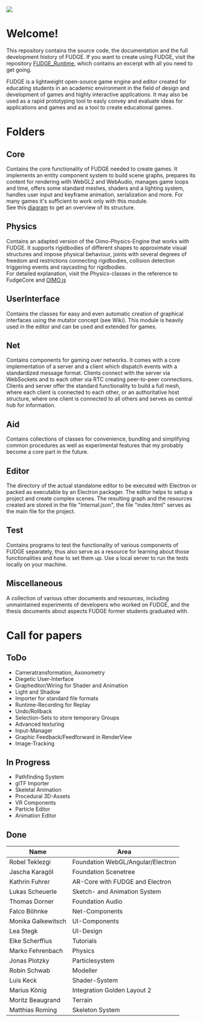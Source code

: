 <img src="https://jirkadelloro.github.io/FUDGE/Miscellaneous/Logo/FudgeLogoText.png" onload="document.querySelector('h1').style.visibility='hidden'"/>  

# Welcome!  
This repository contains the source code, the documentation and the full development history of FUDGE. If you want to create using FUDGE, visit the repository [FUDGE_Runtime](https://github.com/JirkaDellOro/FUDGE_Runtime), which contains an excerpt with all you need to get going.

FUDGE is a lightweight open-source game engine and editor created for educating students in an academic environment in the field of design and development of games and highly interactive applications. It may also be used as a rapid prototyping tool to easly convey and evaluate ideas for applications and games and as a tool to create educational games.

# Folders
## Core  
Contains the core functionality of FUDGE needed to create games. It implements an entity component system to build scene graphs, prepares its content for rendering with WebGL2 and WebAudio, manages game loops and time, offers some standard meshes, shaders and a lighting system, handles user input and keyframe animation, serialization and more. For many games it's sufficient to work only with this module.  
See this [diagram](https://jirkadelloro.github.io/FUDGE/Documentation/Design/FUDGECoreClassdiagram.svg) to get an overview of its structure.  
## Physics  
Contains an adapted version of the Oimo-Physics-Engine that works with FUDGE. It supports rigidbodies of different shapes to approximate visual structures and impose physical behaviour, joints with several degrees of freedom and restrictions connecting rigidbodies, collision detection triggering events and raycasting for rigidbodies.  
For detailed explanation, visit the Physics-classes in the reference to FudgeCore and [OIMO.js](https://github.com/lo-th/Oimo.js)
## UserInterface  
Contains the classes for easy and even automatic creation of graphical interfaces using the mutator concept (see Wiki). This module is heavily used in the editor and can be used and extended for games.  
## Net  
Contains components for gaming over networks. It comes with a core implementation of a server and a client which dispatch events with a standardized message format. Clients connect with the server via WebSockets and to each other via RTC creating peer-to-peer connections. Clients and server offer the standard functionality to build a full mesh, where each client is connected to each other, or an authoritative host structure, where one client is connected to all others and serves as central hub for information.
## Aid  
Contains collections of classes for convenience, bundling and simplifying common procedures as well as experimental features that my probably become a core part in the future.  
## Editor  
The directory of the actual standalone editor to be executed with Electron or packed as executable by an Electron packager. The editor helps to setup a project and create complex scenes. The resulting graph and the resources created are stored in the file "Internal.json", the file "index.html" serves as the main file for the project. 
## Test  
Contains programs to test the functionality of various components of FUDGE separately, thus also serve as a resource for learning about those functionalities and how to set them up. Use a local server to run the tests locally on your machine.
## Miscellaneous	
A collection of various other documents and resources, including unmaintained experiments of developers who worked on FUDGE, and the thesis documents about aspects FUDGE former students graduated with. 

# Call for papers
## ToDo
- Cameratransformation, Axonometry
- Diegetic User-Interface
- Grapheditor/Wiring for Shader and Animation
- Light and Shadow
- Importer for standard file formats
- Runtime-Recording for Replay
- Undo/Rollback
- Selection-Sets to store temporary Groups
- Advanced texturing
- Input-Manager  
- Graphic Feedback/Feedforward in RenderView
- Image-Tracking

## In Progress
- Pathfinding System
- glTF Importer
- Skeletal Animation
- Procedural 3D-Assets
- VR Components
- Particle Editor
- Animation Editor
## Done  

| Name               | Area                              |
|--------------------|-----------------------------------|
| Robel Teklezgi     | Foundation WebGL/Angular/Electron |
| Jascha Karagöl     | Foundation Scenetree              |
| Kathrin Fuhrer     | AR-Core with FUDGE and Electron   |
| Lukas Scheuerle    | Sketch- and Animation System      |
| Thomas Dorner      | Foundation Audio                  |
| Falco Böhnke       | Net-Components                    |
| Monika Galkewitsch | UI-Components                     |
| Lea Stegk          | UI-Design                         |
| Elke Scherffius    | Tutorials                         |
| Marko Fehrenbach   | Physics                           |
| Jonas Plotzky      | Particlesystem                    |
| Robin Schwab       | Modeller                          |
| Luis Keck          | Shader-System                     |
| Marius König       | Integration Golden Layout 2       |
| Moritz Beaugrand   | Terrain                           |
| Matthias Roming    | Skeleton System                   |


